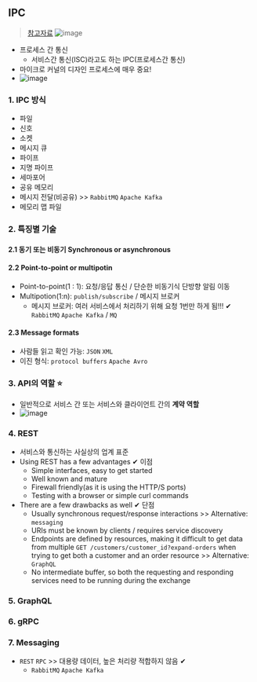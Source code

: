 ## IPC
> [참고자료](https://blog.container-solutions.com/wtf-is-inter-process-communication)
![image](https://user-images.githubusercontent.com/61215550/179383054-8aa8cffe-ebd5-4987-ae4e-b809e2217374.png)

- 프로세스 간 통신
  - 서비스간 통신(ISC)라고도 하는 IPC(프로세스간 통신)
- 마이크로 커널의 디자인 프로세스에 매우 중요!
- ![image](https://user-images.githubusercontent.com/61215550/177917846-5cf794eb-dcde-49b2-8d3f-e163c976527a.png)

### 1. IPC 방식
- 파일
- 신호
- 소켓
- 메시지 큐
- 파이프
- 지명 파이프
- 세마포어
- 공유 메모리
- 메시지 전달(비공유) >> `RabbitMQ` `Apache Kafka`
- 메모리 맵 파일

### 2. 특징별 기술
#### 2.1 동기 또는 비동기 Synchronous or asynchronous
#### 2.2 Point-to-point or multipotin
- Point-to-point(1 : 1): 요청/응답 통신 / 단순한 비동기식 단방향 알림 이동
- Multipotion(1:n): `publish/subscribe` / 메시지 브로커
  - 메시지 브로커: 여러 서비스에서 처리하기 위해 요청 1번만 하게 됨!!! ✔ `RabbitMQ` `Apache Kafka` / `MQ`
#### 2.3 Message formats
- 사람들 읽고 확인 가능: `JSON` `XML`
- 이진 형식: `protocol buffers` `Apache Avro`

### 3. API의 역할 ⭐
- 일반적으로 서비스 간 또는 서비스와 클라이언트 간의 **계약 역할**
- ![image](https://user-images.githubusercontent.com/61215550/179383295-285273b8-8cf5-4bc6-a267-febd27aa25f0.png)

### 4. REST
- 서비스와 통신하는 사실상의 업계 표준
- Using REST has a few advantages ✔ 이점
  - Simple interfaces, easy to get started
  - Well known and mature
  - Firewall friendly(as it is using the HTTP/S ports) 
  - Testing with a browser or simple curl commands
- There are a few drawbacks as well ✔ 단점
  - Usually synchronous request/response interactions >> Alternative: `messaging`
  - URIs must be known by clients / requires service discovery
  - Endpoints are defined by resources, making it difficult to get data from multiple `GET /customers/customer_id?expand-orders` when trying to get both a customer and an order resource >> Alternative: `GraphQL`
  - No intermediate buffer, so both the requesting and responding services need to be running during the exchange

### 5. GraphQL

### 6. gRPC

### 7. Messaging
- `REST` `RPC` >> 대용량 데이터, 높은 처리량 적합하지 않음 ✔
  -  `RabbitMQ` `Apache Kafka`
